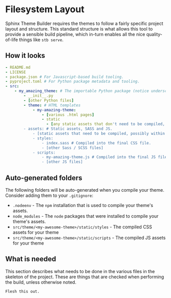 # Filesystem Layout

Sphinx Theme Builder requires the themes to follow a fairly specific
project layout and structure. This standard structure is what allows
this tool to provide a sensible build pipeline, which in-turn enables
all the nice quality-of-life things like `stb serve`.

## How it looks

```yaml
- README.md
- LICENSE
- package.json # For Javascript-based build tooling.
- pyproject.toml # For Python package metadata and tooling.
- src:
    - my_amazing_theme: # The importable Python package (notice underscores)
        - __init__.py
        - [other Python files]
        - theme: # HTML templates
            - my-amazing-theme:
                - [various .html pages]
                - static
                  - [any static assets that don't need to be compiled, like images]
        - assets: # Static assets, SASS and JS.
            - [static assets that need to be compiled, possibly within folders]
            - styles:
                - index.sass # Compiled into the final CSS file.
                - [other Sass / SCSS files]
            - scripts:
                - my-amazing-theme.js # Compiled into the final JS file.
                - [other JS files]
```

## Auto-generated folders

The following folders will be auto-generated when you compile your theme.
Consider adding them to your `.gitignore`:

- `.nodeenv` - The `npm` installation that is used to compile your theme's assets.
- `node_modules` - The `node` packages that were installed to compile your theme's assets.
- `src/theme/<my-awesome-theme>/static/styles` - The compiled CSS assets for your theme
- `src/theme/<my-awesome-theme>/static/scripts` - The compiled JS assets for your theme

## What is needed

This section describes what needs to be done in the various files in the
skeleton of the project. These are things that are checked when
performing the build, unless otherwise noted.

```{todo}
Flesh this out.
```

